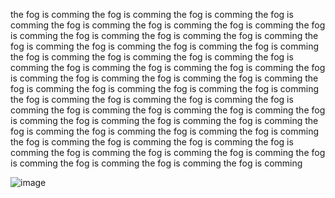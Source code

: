the fog is comming the fog is comming the fog is comming the fog is comming the fog is comming the fog is comming the fog is comming the fog is comming the fog is comming the fog is comming the fog is comming the fog is comming the fog is comming the fog is comming the fog is comming the fog is comming the fog is comming the fog is comming the fog is comming the fog is comming the fog is comming the fog is comming the fog is comming the fog is comming the fog is comming the fog is comming the fog is comming the fog is comming the fog is comming the fog is comming the fog is comming the fog is comming the fog is comming the fog is comming the fog is comming the fog is comming the fog is comming the fog is comming the fog is comming the fog is comming the fog is comming the fog is comming the fog is comming the fog is comming the fog is comming the fog is comming the fog is comming the fog is comming the fog is comming the fog is comming the fog is comming the fog is comming the fog is comming the fog is comming the fog is comming the fog is comming

![image](https://user-images.githubusercontent.com/53350800/189210366-7f747df4-abdb-4ad8-bb13-041052de7e77.png)
